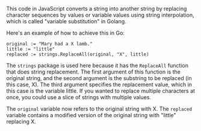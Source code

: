 This code in JavaScript converts a string into another string by replacing character sequences by values or variable values using string interpolation, which is called "variable substitution" in Golang. 

Here's an example of how to achieve this in Go:

```
original := "Mary had a X lamb."
little := "little"
replaced := strings.ReplaceAll(original, "X", little)
```
The `strings` package is used here because it has the `ReplaceAll` function that does string replacement. The first argument of this function is the original string, and the second argument is the substring to be replaced (in this case, X). The third argument specifies the replacement value, which in this case is the variable little. If you wanted to replace multiple characters at once, you could use a slice of strings with multiple values.

The `original` variable now refers to the original string with X. The `replaced` variable contains a modified version of the original string with "little" replacing X. 
